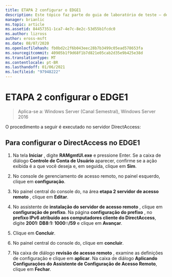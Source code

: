 ```yaml
---
title: ETAPA 2 configurar o EDGE1
description: Este tópico faz parte do guia de laboratório de teste – demonstre o DirectAccess em um cluster com o NLB do Windows para Windows Server 2016
manager: brianlic
ms.topic: article
ms.assetid: 84457351-1ca7-4e7c-8e2c-53d55b1fcdc0
ms.author: lizross
author: eross-msft
ms.date: 08/07/2020
ms.openlocfilehash: fb0bd2c2f6b043eec28b7b3499c05ead578653fa
ms.sourcegitcommit: 40905b1f9d68f1b7d821e05cab2d35e9b425e38d
ms.translationtype: MT
ms.contentlocale: pt-BR
ms.lasthandoff: 01/06/2021
ms.locfileid: "97948222"
---
```

# <a name="step-2-configure-edge1"></a>ETAPA 2 configurar o EDGE1

>Aplica-se a: Windows Server (Canal Semestral), Windows Server 2016

O procedimento a seguir é executado no servidor DirectAccess:

## <a name="to-configure-directaccess-on-edge1"></a>Para configurar o DirectAccess no EDGE1

1.  Na tela **Iniciar** , digite **RAMgmtUI.exe** e pressione Enter. Se a caixa de diálogo **Controle de Conta de Usuário** aparecer, confirme se a ação exibida é a que você deseja e, em seguida, clique em **Sim**.

2.  No console de gerenciamento de acesso remoto, no painel esquerdo, clique em **configuração**.

3.  No painel central do console do, na área **etapa 2 servidor de acesso remoto** , clique em **Editar**.

4.  No assistente de **instalação do servidor de acesso remoto** , clique em **configuração de prefixo**. Na página **configuração do prefixo** , no **prefixo IPv6 atribuído aos computadores cliente do DirectAccess**, digite **2001: DB8:1: 1000::/59** e clique em **Avançar**.

5.  Clique em **Concluir**.

6.  No painel central do console do, clique em **concluir**.

7.  Na caixa de diálogo **revisão de acesso remoto** , examine as definições de configuração e clique em **aplicar**. Na caixa de diálogo **Aplicando Configurações do Assistente de Configuração de Acesso Remoto**, clique em **Fechar**.
